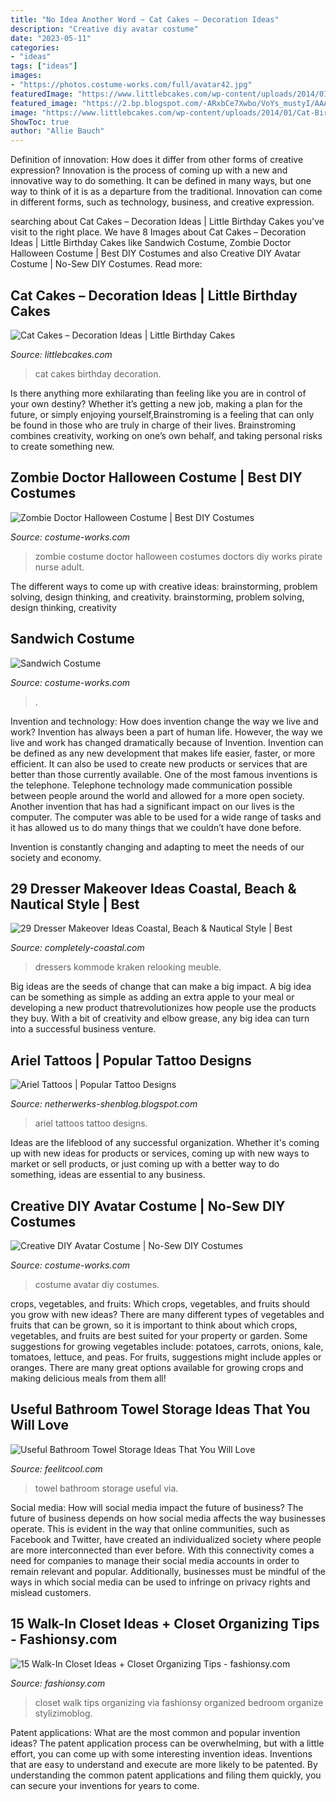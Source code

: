 ```yaml
---
title: "No Idea Another Word ~ Cat Cakes – Decoration Ideas"
description: "Creative diy avatar costume"
date: "2023-05-11"
categories:
- "ideas"
tags: ["ideas"]
images:
- "https://photos.costume-works.com/full/avatar42.jpg"
featuredImage: "https://www.littlebcakes.com/wp-content/uploads/2014/01/Cat-Birthday-Cakes-Pictures.jpg"
featured_image: "https://2.bp.blogspot.com/-ARxbCe7Xwbo/VoYs_mustyI/AAAAAAABH_E/GOlhBgA64XM/s1600/octopus-painted-dresser.jpg"
image: "https://www.littlebcakes.com/wp-content/uploads/2014/01/Cat-Birthday-Cakes-Pictures.jpg"
ShowToc: true
author: "Allie Bauch"
---
```



Definition of innovation: How does it differ from other forms of creative expression?
Innovation is the process of coming up with a new and innovative way to do something. It can be defined in many ways, but one way to think of it is as a departure from the traditional. Innovation can come in different forms, such as technology, business, and creative expression.

	

		
searching about Cat Cakes – Decoration Ideas | Little Birthday Cakes you've visit to the right place. We have 8 Images about Cat Cakes – Decoration Ideas | Little Birthday Cakes like Sandwich Costume, Zombie Doctor Halloween Costume | Best DIY Costumes and also Creative DIY Avatar Costume | No-Sew DIY Costumes. Read more:
		
    
## Cat Cakes – Decoration Ideas | Little Birthday Cakes

<img loading=lazy src="https://www.littlebcakes.com/wp-content/uploads/2014/01/Cat-Birthday-Cakes-Pictures.jpg" onerror="this.onerror=null;this.src='https://tse1.mm.bing.net/th?id=OIP.IlstBi70628Tow1VUH3CuwHaJ3&amp;pid=15.1';" alt="Cat Cakes – Decoration Ideas | Little Birthday Cakes">

_Source: littlebcakes.com_

>cat cakes birthday decoration. 

	

Is there anything more exhilarating than feeling like you are in control of your own destiny? Whether it’s getting a new job, making a plan for the future, or simply enjoying yourself,Brainstroming is a feeling that can only be found in those who are truly in charge of their lives. Brainstroming combines creativity, working on one’s own behalf, and taking personal risks to create something new.

    
## Zombie Doctor Halloween Costume | Best DIY Costumes

<img loading=lazy src="https://photos.costume-works.com/full/zombie_doctor1.jpg" onerror="this.onerror=null;this.src='https://tse4.mm.bing.net/th?id=OIP.9NgaiK4IeqYDy8WIiykYKgHaLE&amp;pid=15.1';" alt="Zombie Doctor Halloween Costume | Best DIY Costumes">

_Source: costume-works.com_

>zombie costume doctor halloween costumes doctors diy works pirate nurse adult. 

	

The different ways to come up with creative ideas: brainstorming, problem solving, design thinking, and creativity.
brainstorming, problem solving, design thinking, creativity

    
## Sandwich Costume

<img loading=lazy src="https://photos.costume-works.com/full/sandwich.jpg" onerror="this.onerror=null;this.src='https://tse1.mm.bing.net/th?id=OIP.pJXaGVxltc6hG9Z0_jTApAHaJ2&amp;pid=15.1';" alt="Sandwich Costume">

_Source: costume-works.com_

>. 

	

Invention and technology: How does invention change the way we live and work?
Invention has always been a part of human life. However, the way we live and work has changed dramatically because of Invention. Invention can be defined as any new development that makes life easier, faster, or more efficient. It can also be used to create new products or services that are better than those currently available.
One of the most famous inventions is the telephone. Telephone technology made communication possible between people around the world and allowed for a more open society. Another invention that has had a significant impact on our lives is the computer. The computer was able to be used for a wide range of tasks and it has allowed us to do many things that we couldn’t have done before.

Invention is constantly changing and adapting to meet the needs of our society and economy.

    
## 29 Dresser Makeover Ideas Coastal, Beach &amp; Nautical Style | Best

<img loading=lazy src="https://2.bp.blogspot.com/-ARxbCe7Xwbo/VoYs_mustyI/AAAAAAABH_E/GOlhBgA64XM/s1600/octopus-painted-dresser.jpg" onerror="this.onerror=null;this.src='https://tse2.mm.bing.net/th?id=OIP.qL-hc2n71GgoI1UU5lZLTQHaJ-&amp;pid=15.1';" alt="29 Dresser Makeover Ideas Coastal, Beach &amp; Nautical Style | Best">

_Source: completely-coastal.com_

>dressers kommode kraken relooking meuble. 

	

Big ideas are the seeds of change that can make a big impact. A big idea can be something as simple as adding an extra apple to your meal or developing a new product thatrevolutionizes how people use the products they buy. With a bit of creativity and elbow grease, any big idea can turn into a successful business venture.

    
## Ariel Tattoos | Popular Tattoo Designs

<img loading=lazy src="http://2.bp.blogspot.com/-2bQ8PmqAZYE/UQZTt6TmyPI/AAAAAAAAMqg/Uk7z7pSDpEE/s1600/Img86057_ariel.jpg" onerror="this.onerror=null;this.src='https://tse2.mm.bing.net/th?id=OIP.hEzWHwqTrm__HVPOv7wfPQHaLf&amp;pid=15.1';" alt="Ariel Tattoos | Popular Tattoo Designs">

_Source: netherwerks-shenblog.blogspot.com_

>ariel tattoos tattoo designs. 

	

Ideas are the lifeblood of any successful organization. Whether it's coming up with new ideas for products or services, coming up with new ways to market or sell products, or just coming up with a better way to do something, ideas are essential to any business.

    
## Creative DIY Avatar Costume | No-Sew DIY Costumes

<img loading=lazy src="https://photos.costume-works.com/full/avatar42.jpg" onerror="this.onerror=null;this.src='https://tse4.mm.bing.net/th?id=OIP.lEGV1n09YQwfsFqUSk6TpwAAAA&amp;pid=15.1';" alt="Creative DIY Avatar Costume | No-Sew DIY Costumes">

_Source: costume-works.com_

>costume avatar diy costumes. 

	

crops, vegetables, and fruits: Which crops, vegetables, and fruits should you grow with new ideas?
There are many different types of vegetables and fruits that can be grown, so it is important to think about which crops, vegetables, and fruits are best suited for your property or garden. Some suggestions for growing vegetables include: potatoes, carrots, onions, kale, tomatoes, lettuce, and peas. For fruits, suggestions might include apples or oranges. There are many great options available for growing crops and making delicious meals from them all!

    
## Useful Bathroom Towel Storage Ideas That You Will Love

<img loading=lazy src="http://feelitcool.com/wp-content/uploads/2016/11/bathroom-towel-storage-ideas3jpg.jpg" onerror="this.onerror=null;this.src='https://tse3.mm.bing.net/th?id=OIP.LS2yakcLoVf95e-S02r-1gHaJ4&amp;pid=15.1';" alt="Useful Bathroom Towel Storage Ideas That You Will Love">

_Source: feelitcool.com_

>towel bathroom storage useful via. 

	

Social media: How will social media impact the future of business?
The future of business depends on how social media affects the way businesses operate. This is evident in the way that online communities, such as Facebook and Twitter, have created an individualized society where people are more interconnected than ever before. With this connectivity comes a need for companies to manage their social media accounts in order to remain relevant and popular. Additionally, businesses must be mindful of the ways in which social media can be used to infringe on privacy rights and mislead customers.

    
## 15 Walk-In Closet Ideas + Closet Organizing Tips - Fashionsy.com

<img loading=lazy src="https://fashionsy.com/wp-content/uploads/2016/01/Walk-in-closet-630x945.png" onerror="this.onerror=null;this.src='https://tse2.mm.bing.net/th?id=OIP.ctKKK7Tz9casWVaCNMsT8AHaLH&amp;pid=15.1';" alt="15 Walk-In Closet Ideas + Closet Organizing Tips - fashionsy.com">

_Source: fashionsy.com_

>closet walk tips organizing via fashionsy organized bedroom organize stylizimoblog. 

	

Patent applications: What are the most common and popular invention ideas?
The patent application process can be overwhelming, but with a little effort, you can come up with some interesting invention ideas. Inventions that are easy to understand and execute are more likely to be patented. By understanding the common patent applications and filing them quickly, you can secure your inventions for years to come.

